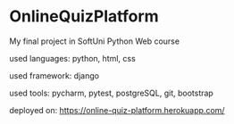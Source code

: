 # OnlineQuizPlatform
 My final project in SoftUni Python Web course
 
used languages: python, html, css

used framework: django

used tools: pycharm, pytest, postgreSQL, git, bootstrap

deployed on: https://online-quiz-platform.herokuapp.com/
